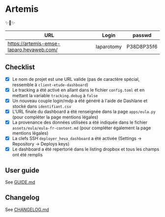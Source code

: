 # Artemis

✨🏹✨

| URL | Login | passwd |
| --- | --- |---|
| https://artemis-emse-laparo.hevaweb.com/ | laparotomy | P38D8P35f6 |

## Checklist

- [x] Le nom de projet est une URL valide (pas de caractère spécial, ressemble à `client-etude-dashboard`)
- [x] Le tracking a été activé en allant dans le fichier `config.toml` et en mettant la variable `tracking.debug` à `false`
- [x] Un nouveau couple login/mdp a été généré à l'aide de Dashlane et stocké dans `identifiant.csv`
- [x] L'URL finale du dashboard a été renseignée dans la page `apps/eula.py` (pour compléter la page mentions légales)
- [x] La provenance des données utilisées a été indiquée dans le fichier `assets/eula/eula-fr-content.md` (pour compléter également la page mentions légales)
- [x] La clefs SSH `deployer_heva_dashboard` a été activée (Settings -> Repository -> Deploys keys)
- [x] Le dashboard a été repertorié dans le listing dropbox et tous les champs ont été remplis

## User guide

See [GUIDE.md](doc/GUIDE.md)

## Changelog

See [CHANGELOG.md](doc/CHANGELOG.md)

